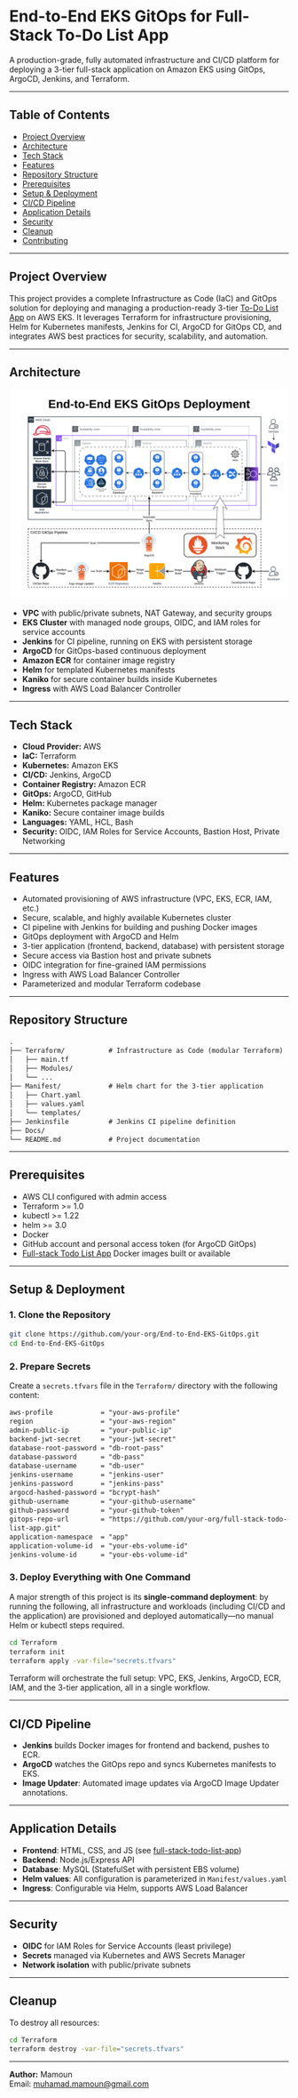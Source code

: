 # End-to-End EKS GitOps for Full-Stack To-Do List App

A production-grade, fully automated infrastructure and CI/CD platform for deploying a 3-tier full-stack application on Amazon EKS using GitOps, ArgoCD, Jenkins, and Terraform.

---

## Table of Contents

- [Project Overview](#project-overview)
- [Architecture](#architecture)
- [Tech Stack](#tech-stack)
- [Features](#features)
- [Repository Structure](#repository-structure)
- [Prerequisites](#prerequisites)
- [Setup & Deployment](#setup--deployment)
- [CI/CD Pipeline](#cicd-pipeline)
- [Application Details](#application-details)
- [Security](#security)
- [Cleanup](#cleanup)
- [Contributing](#contributing)

---

## Project Overview

This project provides a complete Infrastructure as Code (IaC) and GitOps solution for deploying and managing a production-ready 3-tier [To-Do List App](https://github.com/muhamad-mamoun/full-stack-todo-list-app.git) on AWS EKS. It leverages Terraform for infrastructure provisioning, Helm for Kubernetes manifests, Jenkins for CI, ArgoCD for GitOps CD, and integrates AWS best practices for security, scalability, and automation.

---

## Architecture

![Project Architecture](./Docs/architecture.png)

- **VPC** with public/private subnets, NAT Gateway, and security groups
- **EKS Cluster** with managed node groups, OIDC, and IAM roles for service accounts
- **Jenkins** for CI pipeline, running on EKS with persistent storage
- **ArgoCD** for GitOps-based continuous deployment
- **Amazon ECR** for container image registry
- **Helm** for templated Kubernetes manifests
- **Kaniko** for secure container builds inside Kubernetes
- **Ingress** with AWS Load Balancer Controller

---

## Tech Stack

- **Cloud Provider:** AWS
- **IaC:** Terraform
- **Kubernetes:** Amazon EKS
- **CI/CD:** Jenkins, ArgoCD
- **Container Registry:** Amazon ECR
- **GitOps:** ArgoCD, GitHub
- **Helm:** Kubernetes package manager
- **Kaniko:** Secure container image builds
- **Languages:** YAML, HCL, Bash
- **Security:** OIDC, IAM Roles for Service Accounts, Bastion Host, Private Networking

---

## Features

- Automated provisioning of AWS infrastructure (VPC, EKS, ECR, IAM, etc.)
- Secure, scalable, and highly available Kubernetes cluster
- CI pipeline with Jenkins for building and pushing Docker images
- GitOps deployment with ArgoCD and Helm
- 3-tier application (frontend, backend, database) with persistent storage
- Secure access via Bastion host and private subnets
- OIDC integration for fine-grained IAM permissions
- Ingress with AWS Load Balancer Controller
- Parameterized and modular Terraform codebase

---

## Repository Structure

```
.
├── Terraform/           # Infrastructure as Code (modular Terraform)
│   ├── main.tf
│   ├── Modules/
│   └── ...
├── Manifest/            # Helm chart for the 3-tier application
│   ├── Chart.yaml
│   ├── values.yaml
│   └── templates/
├── Jenkinsfile          # Jenkins CI pipeline definition
├── Docs/
└── README.md            # Project documentation
```

---

## Prerequisites

- AWS CLI configured with admin access
- Terraform >= 1.0
- kubectl >= 1.22
- helm >= 3.0
- Docker
- GitHub account and personal access token (for ArgoCD GitOps)
- [Full-stack Todo List App](https://github.com/muhamad-mamoun/full-stack-todo-list-app.git) Docker images built or available

---

## Setup & Deployment

### 1. Clone the Repository

```bash
git clone https://github.com/your-org/End-to-End-EKS-GitOps.git
cd End-to-End-EKS-GitOps
```

### 2. Prepare Secrets

Create a `secrets.tfvars` file in the `Terraform/` directory with the following content:

```hcl
aws-profile            = "your-aws-profile"
region                 = "your-aws-region"
admin-public-ip        = "your-public-ip"
backend-jwt-secret     = "your-jwt-secret"
database-root-password = "db-root-pass"
database-password      = "db-pass"
database-username      = "db-user"
jenkins-username       = "jenkins-user"
jenkins-password       = "jenkins-pass"
argocd-hashed-password = "bcrypt-hash"
github-username        = "your-github-username"
github-password        = "your-github-token"
gitops-repo-url        = "https://github.com/your-org/full-stack-todo-list-app.git"
application-namespace  = "app"
application-volume-id  = "your-ebs-volume-id"
jenkins-volume-id      = "your-ebs-volume-id"
```

### 3. Deploy Everything with One Command

A major strength of this project is its **single-command deployment**: by running the following, all infrastructure and workloads (including CI/CD and the application) are provisioned and deployed automatically—no manual Helm or kubectl steps required.

```bash
cd Terraform
terraform init
terraform apply -var-file="secrets.tfvars"
```

Terraform will orchestrate the full setup: VPC, EKS, Jenkins, ArgoCD, ECR, IAM, and the 3-tier application, all in a single workflow.

---

## CI/CD Pipeline

- **Jenkins** builds Docker images for frontend and backend, pushes to ECR.
- **ArgoCD** watches the GitOps repo and syncs Kubernetes manifests to EKS.
- **Image Updater**: Automated image updates via ArgoCD Image Updater annotations.

---

## Application Details

- **Frontend**: HTML, CSS, and JS (see [full-stack-todo-list-app](https://github.com/muhamad-mamoun/full-stack-todo-list-app.git))
- **Backend**: Node.js/Express API
- **Database**: MySQL (StatefulSet with persistent EBS volume)
- **Helm values**: All configuration is parameterized in `Manifest/values.yaml`
- **Ingress**: Configurable via Helm, supports AWS Load Balancer

---

## Security

- **OIDC** for IAM Roles for Service Accounts (least privilege)
- **Secrets** managed via Kubernetes and AWS Secrets Manager
- **Network isolation** with public/private subnets

---

## Cleanup

To destroy all resources:

```bash
cd Terraform
terraform destroy -var-file="secrets.tfvars"
```

---

**Author:** Mamoun  
Email: muhamad.mamoun@gmail.com
